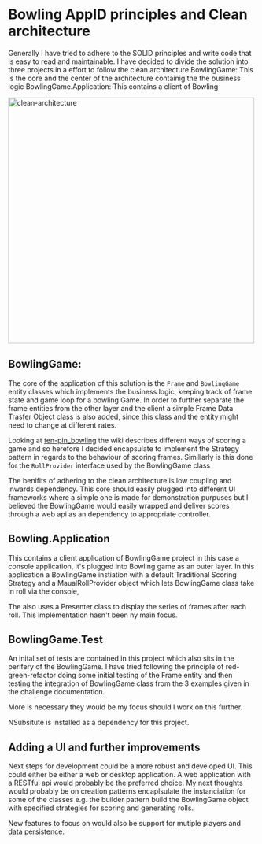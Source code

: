 ﻿# Bowling AppID principles and Clean architecture

Generally I have tried to adhere to the SOLID principles and write code that is easy to read and maintainable.
I have decided to divide the solution into three projects in a effort to follow the clean architecture
BowlingGame: This is the core and the center of the architecture containig the the business logic
BowlingGame.Application: This contains a client of Bowling

<img src="https://miro.medium.com/v2/resize:fit:1400/1*0u-ekVHFu7Om7Z-VTwFHvg.png" alt="clean-architecture" width="500"/>

## BowlingGame:

The core of the application of this solution is the `Frame` and `BowlingGame` entity classes which implements the business logic, keeping track of frame state and game loop for a bowling Game.
In order to further separate the frame entities from the other layer and the client a simple Frame Data Trasfer Object class is also added, since this class and
the entity might need to change at different rates.

Looking at [ten-pin_bowling](https://en.wikipedia.org/wiki/Ten-pin_bowling) the wiki describes different ways of scoring a game and so herefore I decided encapsulate to implement the Strategy pattern in regards to the behaviour of scoring frames.
Simillarly is this done for the `RollProvider` interface used by the BowlingGame class

The benifits of adhering to the clean architecture is low coupling and inwards dependency. This core should easily plugged into different UI frameworks where a simple one is made for demonstration purpuses but I believed the BowlingGame would easily wrapped and
deliver scores through a web api as an dependency to appropriate controller.

## Bowling.Application

This contains a client application of BowlingGame project in this case a console application, it's plugged into Bowling game as an outer layer.
In this application a BowlingGame instiation with a default Traditional Scoring Strategy and a MaualRollProvider object which lets BowlingGame class take in roll via the console,

The also uses a Presenter class to display the series of frames after each roll.
This implementation hasn't been ny main focus.

## BowlingGame.Test

An inital set of tests are contained in this project which also sits in the perifery of the BowlingGame. I have tried following the principle of red-green-refactor doing some initial testing of the Frame entity and then testing the integration of BowlingGame class from the 3 examples given in the challenge documentation.

More is necessary they would be my focus should I work on this further.

NSubsitute is installed as a dependency for this project.

## Adding a UI and further improvements

Next steps for development could be a more robust and developed UI. This could either be either a web or desktop application. A web application with a RESTful api would probably be the preferred choice.
My next thoughts would probably be on creation patterns encaplsulate the instanciation for some of the classes e.g. the builder pattern build the BowlingGame object with specified strategies for scoring and generating rolls.

New features to focus on would also be support for mutiple players and data persistence.
